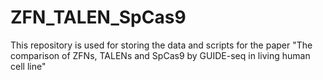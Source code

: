 # ZFN_TALEN_SpCas9

This repository is used for storing the data and scripts for the paper "The comparison of ZFNs, TALENs and SpCas9 by GUIDE-seq in living human cell line"
